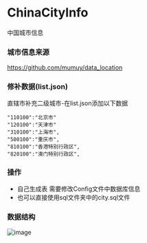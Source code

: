 # ChinaCityInfo
中国城市信息

### 城市信息来源
https://github.com/mumuy/data_location

### 修补数据(list.json)
直辖市补充二级城市-在list.json添加以下数据
```
"110100":"北京市"
"120100":"天津市"
"310100":"上海市",
"500100":"重庆市",
"810100":"香港特别行政区",
"820100":"澳门特别行政区",
```

### 操作
* 自己生成表 需要修改Config文件中数据库信息
* 也可以直接使用sql文件夹中的city.sql文件

### 数据结构
![image](https://github.com/jclww/ChinaCityInfo/tree/master/img/table.png)
